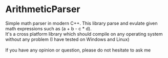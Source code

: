 # ArithmeticParser
Simple math parser in modern C++. This library parse and evulate given math expressions such as (a + b - c * d). <br/>
It's a cross platform library which should compile on any operating system without any problem
(I have tested on Windows and Linux)<br/><br/>
If you have any opinion or question, please do not hesitate to ask me
